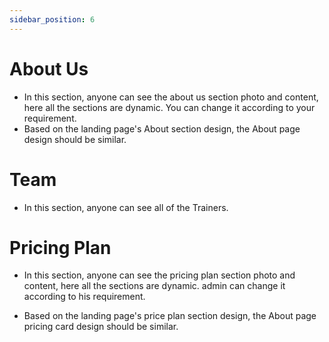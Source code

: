 ```yaml
---
sidebar_position: 6
---
```


# About Us

- In this section, anyone can see the about us section photo and content, here all the sections are dynamic. You can change it according to your requirement.
- Based on the landing page's About section design, the About page design should be similar.

<!-- ![About Us](./img/a3.png) -->

# Team
- In this section, anyone can see all of the Trainers.

<!-- ![team](./img/t3.png) -->

# Pricing Plan

- In this section, anyone can see the pricing plan section photo and content, here all the sections are dynamic. admin can change it according to his requirement.

- Based on the landing page's price plan section design, the About page pricing card design should be similar.

<!-- ![pp](./img/p3.png) -->